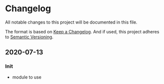 # Changelog
All notable changes to this project will be documented in this file.

The format is based on [Keep a Changelog](http://keepachangelog.com/en/1.0.0/). 
And if used, this project adheres to [Semantic Versioning](http://semver.org/spec/v2.0.0.html).

## 2020-07-13
### Init
- module to use 